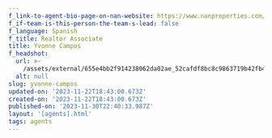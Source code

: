 ```yaml
---
f_link-to-agent-bio-page-on-nan-website: https://www.nanproperties.com/agents/62751-yvonne-campos
f_if-team-is-this-person-the-team-s-lead: false
f_language: Spanish
f_title: Realtor Associate
title: Yvonne Campos
f_headshot:
  url: >-
    /assets/external/655e4bb2f914238062da02ae_52cafdf8bc8c9863719b42fb44c388cc.webp
  alt: null
slug: yvonne-campos
updated-on: '2023-11-22T18:43:00.673Z'
created-on: '2023-11-22T18:43:00.673Z'
published-on: '2023-11-30T22:40:33.987Z'
layout: '[agents].html'
tags: agents
---
```



